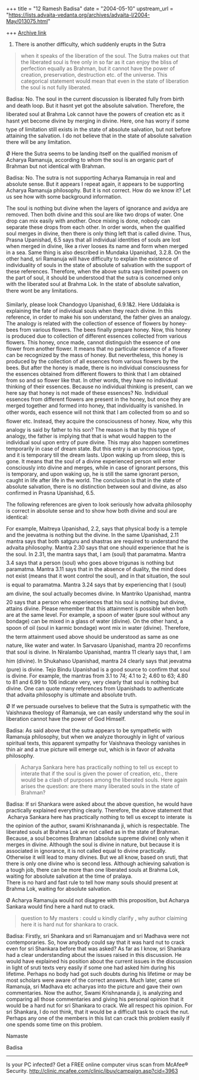 +++
title = "12 Ramesh Badisa"
date = "2004-05-10"
upstream_url = "https://lists.advaita-vedanta.org/archives/advaita-l/2004-May/013075.html"

+++
[Archive link](https://lists.advaita-vedanta.org/archives/advaita-l/2004-May/013075.html)



1. There is another difficulty, which suddenly erupts in the Sutra
>when it speaks of the liberation of the soul. The Sutra makes out that
the liberated soul is free only in so far as it can enjoy the bliss of
>perfection equally as Brahman, but it cannot have the power of creation,
>preservation, destruction etc. of the universe. This categorical
statement would mean that even in the state of liberation the soul is not 
fully
liberated.

Badisa: No. The soul in the current discussion is liberated fully from birth 
and death loop. But it hasnt yet got the absolute salvation. Therefore, the 
liberated soul at Brahma Lok cannot have the powers of creation etc as it 
hasnt yet become divine by merging in divine. Here, one has worry if some 
type of limitation still exists in the state of absolute salvation, but not 
before attaining the salvation. I do not believe that in the state of 
absolute salvation there will be any limitation.

Ø	Here the Sutra seems to be landing itself on the qualified monism of 
Acharya Ramanuja, according to whom the soul is an organic part of Brahman 
but not identical with Brahman.

Badisa: No. The sutra is not supporting Acharya Ramanuja in real and 
absolute sense. But it appears I repeat again, it appears to be supporting 
Acharya Ramanuja philosophy. But it is not correct. How do we know it? Let 
us see how with some background information.

The soul is nothing but divine when the layers of ignorance and avidya are 
removed. Then both divine and this soul are like two drops of water. One 
drop can mix easily with another. Once mixing is done, nobody can separate 
these drops from each other. In order words, when the qualified soul merges 
in divine, then there is only thing left that is called divine. Thus, Prasna 
Upanishad, 6.5 says that all individual identities of souls are lost when 
merged in divine, like a river looses its name and form when merged in a 
sea. Same thing is also described in Mundaka Upanishad, 3.2.8. On the other 
hand, sri Ramanuja will have difficulty to explain the existence of 
individuality of souls in the state of absolute of salvation with the 
support of these references. Therefore, when the above sutra says limited 
powers on the part of soul, it should be understood that the sutra is 
concerned only with the liberated soul at Brahma Lok. In the state of 
absolute salvation, there wont be any limitations.

Similarly, please look Chandogyo Upanishad, 6.9.1&2. Here Uddalaka is 
explaining the fate of individual souls when they reach divine. In this 
reference, in order to make his son understand, the father gives an analogy. 
The analogy is related with the collection of essence of flowers by 
honey-bees from various flowers. The bees finally prepare honey. Now, this 
honey is produced due to collection of different essences collected from 
various flowers. This honey, once made, cannot distinguish the essence of 
one flower from another flower. It means that no particular essence of a 
flower can be recognized by the mass of honey. But nevertheless, this honey 
is produced by the collection of all essences from various flowers by the 
bees. But after the honey is made, there is no individual consciousness for 
the essences obtained from different flowers to think that I am obtained 
from so and so flower like that. In other words, they have no individual 
thinking of their essences. Because no individual thinking is present, can 
we here say that honey is not made of these essences? No. Individual 
essences from different flowers are present in the honey, but once they are 
merged together and formed into honey, that individuality is vanished. In 
other words, each essence will not think that I am collected from so and so 
flower etc.  Instead, they acquire the consciousness of honey. Now, why 
this analogy is said by father to his son? The reason is that by this type 
of analogy, the father is implying that that is what would happen to the 
individual soul upon entry of pure divine. This may also happen sometimes 
temporarily in case of dream state. But this entry is an unconscious type, 
and it is temporary till the dream lasts. Upon waking up from sleep, this is 
gone. It means that the soul of a divine experienced person will enter 
consciously into divine and merges, while in case of ignorant persons, this 
is temporary, and upon waking up, he is still the same ignorant person, 
caught in life after life in the world. The conclusion is that in the state 
of absolute salvation, there is no distinction between soul and divine, as 
also confirmed in Prasna Upanishad, 6.5.

The following references are given to look seriously how advaita philosophy 
is correct in absolute sense and to show how both divine and soul are 
identical:

For example, Maitreya Upanishad, 2.2, says that physical body is a temple 
and the jeevatma is nothing but the divine. In the same Upanishad, 2.11 
mantra says that both satguru and shastras are required to understand the 
advaita philosophy. Mantra 2.30 says that one should experience that he is 
the soul. In 2.31, the mantra says that, I am (soul) that paramatma. 
Mantra 3.4 says that a person (soul) who goes above trigunas is nothing but 
paramatma. Mantra 3.11 says that in the absence of duality, the mind does 
not exist (means that it wont control the soul), and in that situation, the 
soul is equal to paramatma. Mantra 3.24 says that by experiencing that I 
(soul) am divine, the soul actually becomes divine. In Mantriko Upanishad, 
mantra 20 says that a person who experiences that his soul is nothing but 
divine, attains divine. Please remember that this attainment is possible 
when both are at the same level. For example, a spoon of water (pure soul 
without any bondage) can be mixed in a glass of water (divine). On the other 
hand, a spoon of oil (soul in karmic bondage) wont mix in water (divine). 
Therefore, the term attainment used above should be understood as same as 
one nature, like water and water. In Sarvasaro Upanishad, mantra 20 
reconfirms that soul is divine. In Niralambo Upanishad, mantra 11 clearly 
says that, I am him (divine). In Shukahaso Upanishad, mantra 24 clearly 
says that jeevatma (pure) is divine. Tejo Bindu Upanishad is a good source 
to confirm that soul is divine. For example, the mantras from 3.1 to 74; 4.1 
to 2; 4.60 to 63; 4.80 to 81 and 6.99 to 106 indicate very, very clearly 
that soul is nothing but divine. One can quote many references from 
Upanishads to authenticate that advaita philosophy is ultimate and absolute 
truth.

Ø	If we persuade ourselves to believe that the Sutra is sympathetic with the 
Vaishnava theology of Ramanuja, we can easily understand why the soul in 
liberation cannot have the power of God Himself.

Badisa: As said above that the sutra appears to be sympathetic with Ramanuja 
philosophy, but when we analyze thoroughly in light of various spiritual 
texts, this apparent sympathy for Vaishnava theology vanishes in thin air 
and a true picture will emerge out, which is in favor of advaita philosophy.

>Acharya Sankara here has practically nothing to tell us except to interate 
>that if the soul is given the power of creation, etc., there would be a 
>clash of purposes among the liberated souls. Here again arises the 
>question: are there many liberated souls in the state of Brahman?


Badisa: If sri Shankara were asked about the above question, he would have 
practically explained everything clearly. Therefore, the above statement 
that  Acharya Sankara here has practically nothing to tell us except to 
interate  is the opinion of the author, swami Krishnananda ji, which is 
respectable. The liberated souls at Brahma Lok are not called as in the 
state of Brahman. Because, a soul becomes Brahman (absolute supreme divine) 
only when it merges in divine. Although the soul is divine in nature, but 
because it is associated in ignorance, it is not called equal to divine 
practically. Otherwise it will lead to many divines. But we all know, based 
on sruti, that there is only one divine who is second less. Although 
achieving salvation is a tough job, there can be more than one liberated 
souls at Brahma Lok, waiting for absolute salvation at the time of pralaya.  
There is no hard and fast rule to tell how many souls should present at 
Brahma Lok, waiting for absolute salvation.

Ø	Acharya Ramanuja would not disagree with this proposition, but Acharya 
Sankara would find here a hard nut to crack.

>question to My masters : could  u kindly clarify , why author claiming here 
>it is hard nut for shankara to crack.

Badisa: Firstly, sri Shankara and sri Ramanuajam and sri Madhava were not 
contemporaries. So, how anybody could say that it was hard nut to crack even 
for sri Shankara before that was asked? As far as I know, sri Shankara had a 
clear understanding about the issues raised in this discussion. He would 
have explained his position about the current issues in the discussion in 
light of sruti texts very easily if some one had asked him during his 
lifetime. Perhaps no body had got such doubts during his lifetime or may be 
most scholars were aware of the correct answers. Much later, came sri 
Ramanuja, sri Madhava etc acharyas into the picture and gave their own 
commentaries. Now the author, Swami Krishnananda ji, is analyzing and 
comparing all those commentaries and giving his personal opinion that it 
would be a hard nut for sri Shankara to crack. We all respect his opinion. 
For sri Shankara, I do not think, that it would be a difficult task to crack 
the nut. Perhaps any one of the members in this list can crack this problem 
easily if one spends some time on this problem.


Namaste

Badisa

_________________________________________________________________
Is your PC infected? Get a FREE online computer virus scan from McAfee® 
Security. http://clinic.mcafee.com/clinic/ibuy/campaign.asp?cid=3963


